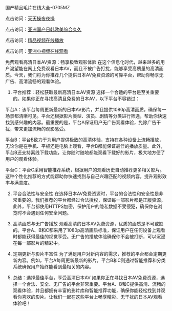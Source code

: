
国产精品毛片在线大全-0705MZ

点击访问：<a href="https://heiliaoe8ajia.pages.dev">天天操夜夜操</a>

点击访问：<a href="https://heiliaoxqkkct.pages.dev">亚洲国产日韩欧美综合久久</a>

点击访问：<a href="https://heiliaoxwd5i8.pages.dev">精品视频在线播放</a>

点击访问：<a href="https://heiliaowt0d7p.pages.dev">亚洲小视频在线观看</a>




免费观看高清日本AV资源：畅享极致观影体验
在这个信息化时代，越来越多的用户渴望能在网上免费观看日本AV，而且不被广告打扰，能够享受高质量的高清画质。今天，我们将为你推荐几个提供日本AV免费资源的可靠平台，帮助你畅享无广告、高清流畅的观看体验。

1. 平台推荐：轻松获取最新高清日本AV资源
选择一个合适的平台是至关重要的。如果你正在寻找高清且免费的日本AV，以下平台不容错过：

平台A：该平台每周更新最新的日本AV影片，并且提供1080p高清画质，确保每一场景都清晰可见。平台还根据影片类型、演员、剧情等分类进行筛选，帮助你快速找到感兴趣的内容。最重要的是，平台A保证用户无广告观看体验，免除广告干扰，带来更加流畅的观影感受。

平台B：平台B致力于为用户提供极致的高清体验，支持在各种设备上流畅播放，无论你是在手机、平板还是电脑上观看，平台B都能保证最佳的播放质量。此外，平台B还支持离线下载功能，让你随时随地都能观看下载好的影片，极大地方便了用户的观看体验。

平台C：平台C采用智能推荐系统，根据用户的观看历史自动推荐更多相关影片。这种个性化推荐的方式能帮助你快速找到与自己兴趣匹配的视频内容，提升观影效率与满意度。

2. 平台合法性与安全性
在选择日本AV免费资源时，平台的合法性和安全性是非常重要的。我们推荐的平台都经过合法授权，保证每一部影片都是正版资源。此外，平台都使用HTTPS加密，保护用户的隐私数据不受侵犯，确保你在浏览时不会遇到任何安全问题。

3. 高清画质与无广告播放
观看高清的日本AV免费资源，优质的画质是不可或缺的。平台A、B和C都采用了1080p高清画质标准，保证用户在任何设备上观看时都能获得最佳的视觉享受。无广告的播放体验确保你不会被打断，可以沉浸在每一部影片的精彩中。

4. 定期更新与影片丰富性
为了满足用户对新内容的需求，推荐的平台都会定期更新内容。例如，平台A每周更新最新的影片，平台B和C则通过智能推荐和分类系统确保用户始终能看到最相关的内容。

5. 总结：选择最佳平台，享受高清日本AV
如果你正在寻找日本AV免费资源，选择一个合法、安全、无广告的平台非常重要。平台A、B和C提供高清、流畅的观看体验，并且都拥有丰富的影片库和智能推荐功能，确保你能轻松找到并观看你喜欢的影片。让我们一起在这些平台上畅享精彩、无干扰的日本AV观看体验吧！






<span style="display:none;">[Canonical link](  ）</span>

